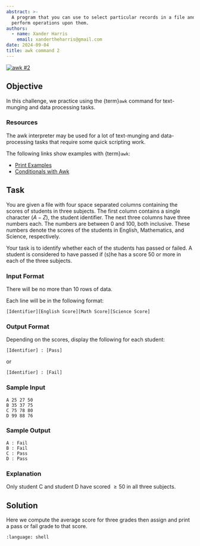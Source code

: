 ```yaml
---
abstract: >-
  A program that you can use to select particular records in a file and
  perform operations upon them.
authors:
  - name: Xander Harris
    email: xandertheharris@gmail.com
date: 2024-09-04
title: awk command 2
---
```


[![awk #2](https://img.shields.io/badge/awk_%232-hackerrank?style=flat&logo=hackerrank&label=HackerRank)](https://www.hackerrank.com/challenges/awk-2/problem?isFullScreen=true)

## Objective

In this challenge, we practice using the {term}`awk` command for text-munging
and data processing tasks.

### Resources

The awk interpreter may be used for a lot of text-munging and
data-processing tasks that require some quick scripting work.

The following links show examples with {term}`awk`:

- [Print Examples](http://www.thegeekstuff.com/2010/01/awk-introduction-tutorial-7-awk-print-examples/)
- [Conditionals with Awk](http://www.thegeekstuff.com/2010/02/awk-conditional-statements/)

## Task

You are given a file with four space separated columns containing the scores
of students in three subjects. The first column contains a single character
($A-Z$), the student identifier. The next three columns have three numbers
each. The numbers are between $0$ and $100$, both inclusive. These numbers
denote the scores of the students in English, Mathematics, and Science,
respectively.

Your task is to identify whether each of the students has passed or failed.
A student is considered to have passed if (s)he has a score $50$ or more in
each of the three subjects.

### Input Format

There will be no more than $10$ rows of data.

Each line will be in the following format:

`[Identifier][English Score][Math Score][Science Score]`

### Output Format

Depending on the scores, display the following for each student:

`[Identifier] : [Pass]`

or

`[Identifier] : [Fail]`

### Sample Input

```{epigraph}
A 25 27 50
B 35 37 75
C 75 78 80
D 99 88 76
```

### Sample Output

```{epigraph}
A : Fail
B : Fail
C : Pass
D : Pass
```

### Explanation

Only student C and student D have scored $\geq 50$ in all three subjects.

## Solution

Here we compute the average score for three grades then assign and print
a pass or fail grade to that score.

```{literalinclude} /bash/awk/awk-2/awk-2.sh
:language: shell
```
